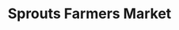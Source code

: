---
title: "Sprouts Farmers Market"
url: /san-diego/sprouts-farmers-market-clairemont-drive/
shop: Supermarkt
---